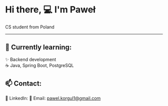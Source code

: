 # Hi there, 💻 I'm Paweł
CS student from Poland

---

## 🚀 Currently learning:
✨ Backend development </br>
☕ Java, Spring Boot, PostgreSQL

## 📫 Contact:
🔗 LinkedIn:
📧 Email: pawel.korgul1@gmail.com
